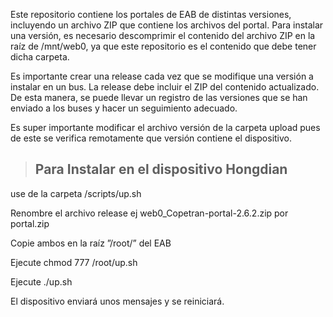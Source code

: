
Este repositorio contiene los portales de EAB de distintas versiones, incluyendo un archivo ZIP que contiene los archivos del portal. Para instalar una versión, es necesario descomprimir el contenido del archivo ZIP en la raíz de /mnt/web0, ya que este repositorio es el contenido que debe tener dicha carpeta.

Es importante crear una release cada vez que se modifique una versión a instalar en un bus. La release debe incluir el ZIP del contenido actualizado. De esta manera, se puede llevar un registro de las versiones que se han enviado a los buses y hacer un seguimiento adecuado.

Es super importante modificar el archivo versión de la carpeta upload pues de este se verifica remotamente que versión contiene el dispositivo.

> ## Para Instalar en el dispositivo Hongdian

use de la carpeta /scripts/up.sh

Renombre el archivo release ej web0_Copetran-portal-2.6.2.zip por portal.zip

Copie ambos en la raíz ”/root/” del EAB

Ejecute chmod 777 /root/up.sh

Ejecute ./up.sh

El dispositivo enviará unos mensajes y se reiniciará.


